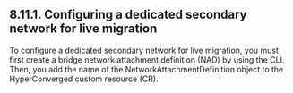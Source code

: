 ## 8.11.1. Configuring a dedicated secondary network for live migration

To configure a dedicated secondary network for live migration, you must first create a bridge network attachment definition (NAD) by using the CLI. Then, you add the name of the NetworkAttachmentDefinition object to the HyperConverged custom resource (CR).

